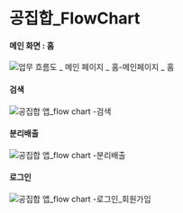 # 공집합_FlowChart

#### 메인 화면 : 홈
![업무 흐름도 _ 메인 페이지 _ 홈-메인페이지 _ 홈](https://user-images.githubusercontent.com/68562176/103481305-72161500-4e1d-11eb-84e8-f52a2c4513c4.jpg)
#### 검색
![공집합 앱_flow chart -검색](https://user-images.githubusercontent.com/68562176/103924504-757d0980-5159-11eb-8936-aa0c25ca9d4d.jpg)
#### 분리배출
![공집합 앱_flow chart -분리배출](https://user-images.githubusercontent.com/68562176/103924486-6f872880-5159-11eb-9345-0178f75e6fe1.jpg)
#### 로그인
![공집합 앱_flow chart -로그인_회원가입](https://user-images.githubusercontent.com/68562176/103481324-940f9780-4e1d-11eb-8542-b42a7988cfe7.jpg)

